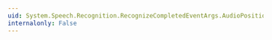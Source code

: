 ```yaml
---
uid: System.Speech.Recognition.RecognizeCompletedEventArgs.AudioPosition
internalonly: False
---
```

